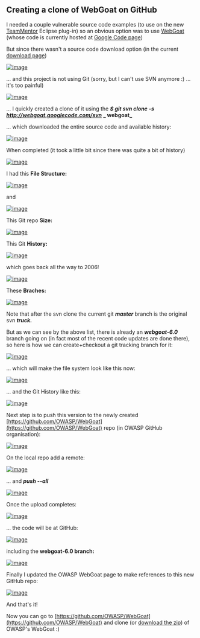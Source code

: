 ##  Creating a clone of WebGoat on GitHub 

I needed a couple vulnerable source code examples (to use on the new [TeamMentor](http://teammentor.net/) Eclipse plug-in) so an obvious option was to use [WebGoat](https://www.owasp.org/index.php/Category:OWASP_WebGoat_Project) (whose code is currently hosted at [Google Code page](https://code.google.com/p/webgoat/))

But since there wasn't a source code download option (in the current [download page](https://code.google.com/p/webgoat/downloads/list))

[![image](images/image_thumb_25255B1_25255D1.png)](http://lh6.ggpht.com/-CyGZ0ia41b4/UhIQdNA_-UI/AAAAAAAAPJ8/qdWMLtxZsC8/s1600-h/image%25255B5%25255D.png)

  
... and this project is not using Git (sorry, but I can't use SVN anymore :) ... it's too painful)

[![image](images/image_thumb1.png)](http://lh5.ggpht.com/-gRJndFAf5iQ/UhIQeGD-VsI/AAAAAAAAPKM/fpShsb1987o/s1600-h/image%25255B2%25255D.png) 

... I quickly created a clone of it using the **_$ git svn clone -s_** **_http://webgoat.googlecode.com/svn_** **_ webgoat_**  

... which downloaded the entire source code and available history:

[![image](images/image_thumb_25255B2_25255D1.png)](http://lh6.ggpht.com/-fAnB-eS4PW4/UhIQfTRyzQI/AAAAAAAAPKc/qQIMTP-usyo/s1600-h/image%25255B8%25255D.png)

When completed (it took a little bit since there was quite a bit of history)

[![image](images/image_thumb_25255B3_25255D1.png)](http://lh4.ggpht.com/-UbMJZtdz_uQ/UhIQgrDfbgI/AAAAAAAAPKs/eNAI14q4N54/s1600-h/image%25255B11%25255D.png)

I had this **File Structure:**  

[![image](images/image_thumb_25255B4_25255D1.png)](http://lh3.ggpht.com/-Jrq_vlxhcWE/UhIQhj1WeaI/AAAAAAAAPK4/kQGrcyRMx8k/s1600-h/image%25255B14%25255D.png)

and

[![image](images/image_thumb_25255B5_25255D1.png)](http://lh6.ggpht.com/-vvg4PF13JTA/UhIQivLxRnI/AAAAAAAAPLI/qW8hd5xqASo/s1600-h/image%25255B17%25255D.png)

This Git repo **Size:**  
  
[![image](images/image_thumb_25255B16_25255D1.png)](http://lh3.ggpht.com/-dIzdmliUtd4/UhIQkHOIqKI/AAAAAAAAPLc/8ECrcV5SG9Q/s1600-h/image%25255B50%25255D.png)

This Git **History:**

[![image](images/image_thumb_25255B6_25255D1.png)](http://lh6.ggpht.com/-UAiphOTJo-Y/UhIQlM1TWeI/AAAAAAAAPLs/1ptjoNHBCJU/s1600-h/image%25255B20%25255D.png)

which goes back all the way to 2006!

[![image](images/image_thumb_25255B7_25255D1.png)](http://lh6.ggpht.com/-vRO37k5HJvY/UhIQmgUVwKI/AAAAAAAAPL4/IFHEfjNSsg4/s1600-h/image%25255B23%25255D.png)

These **Braches:**

[![image](images/image_thumb_25255B9_25255D1.png)](http://lh4.ggpht.com/-lKjOPEe15iE/UhIQn0LCeoI/AAAAAAAAPMM/cT_Otd-R6Oo/s1600-h/image%25255B29%25255D.png)

Note that after the svn clone the current git **_master_** branch is the original svn **_truck._**  

But as we can see by the above list, there is already an **_webgoat-6.0_** branch going on (in fact most of the recent code updates are done there), so here is how we can create+checkout a git tracking branch for it:

[![image](images/image_thumb_25255B10_25255D1.png)](http://lh5.ggpht.com/-vAJRwcJIs3o/UhIQo4gHfmI/AAAAAAAAPMc/u9Puf6FBHLY/s1600-h/image%25255B32%25255D.png)

... which will make the file system look like this now:

[![image](images/image_thumb_25255B11_25255D1.png)](http://lh5.ggpht.com/-OULtVl3AHJ0/UhIQp0xnihI/AAAAAAAAPMs/y5wLd1aWgtY/s1600-h/image%25255B35%25255D.png)

... and the Git History like this:

[![image](images/image_thumb_25255B12_25255D1.png)](http://lh6.ggpht.com/-9vK6hE_qsk8/UhIQrNE_kHI/AAAAAAAAPM8/2zPqEDIsbns/s1600-h/image%25255B38%25255D.png)

Next step is to push this version to the newly created [https://github.com/OWASP/WebGoat](https://github.com/OWASP/WebGoat) repo (in OWASP GitHub organisation):

[![image](images/image_thumb_25255B13_25255D1.png)](http://lh3.ggpht.com/-gYeh1mdLVJQ/UhIQsZzvs2I/AAAAAAAAPNI/etdn2FyDQuI/s1600-h/image%25255B41%25255D.png)

On the local repo add a remote:

[![image](images/image_thumb_25255B14_25255D1.png)](http://lh6.ggpht.com/-0PRdmOC_CYY/UhIQtf9KkoI/AAAAAAAAPNc/ZxWhYDxN-b8/s1600-h/image%25255B44%25255D.png)

... and **_push --all_**

[![image](images/image_thumb_25255B15_25255D1.png)](http://lh3.ggpht.com/-Nl4ZNwkVoXc/UhIQuRVLA2I/AAAAAAAAPNs/JgoA85x8wxM/s1600-h/image%25255B47%25255D.png)

Once the upload completes:

[![image](images/image_thumb_25255B17_25255D1.png)](http://lh5.ggpht.com/-wg6gRtoaysc/UhIQvmyUucI/AAAAAAAAPN8/WRlzIUjUXPE/s1600-h/image%25255B53%25255D.png) 

... the code will be at GitHub:

[![image](images/image_thumb_25255B18_25255D1.png)](http://lh3.ggpht.com/-SXElH_FIeeI/UhIQwmP28qI/AAAAAAAAPOM/AS4tjVUIinE/s1600-h/image%25255B56%25255D.png)

including the **webgoat-6.0 branch:**  

[![image](images/image_thumb_25255B19_25255D1.png)](http://lh4.ggpht.com/-PBB4g4pCx4M/UhIQxqnD-NI/AAAAAAAAPOc/oD3QsKIMgmE/s1600-h/image%25255B59%25255D.png)

Finally I updated the OWASP WebGoat page to make references to this new GitHub repo:

[![image](images/image_thumb_25255B20_25255D1.png)](http://lh3.ggpht.com/-IkcoHRRXruo/UhIQy40RBTI/AAAAAAAAPOo/lHEQ77xGYWI/s1600-h/image%25255B62%25255D.png)

And that's it!

Now you can go to [https://github.com/OWASP/WebGoat](https://github.com/OWASP/WebGoat) and clone (or [download the zip](https://github.com/OWASP/WebGoat/archive/master.zip)) of OWASP's WebGoat :) 
